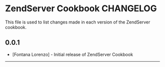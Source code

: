 ZendServer Cookbook CHANGELOG
=============================

This file is used to list changes made in each version of the ZendServer cookbook.

0.0.1
-----
- [Fontana Lorenzo] - Initial release of ZendServer Cookbook

- - -

